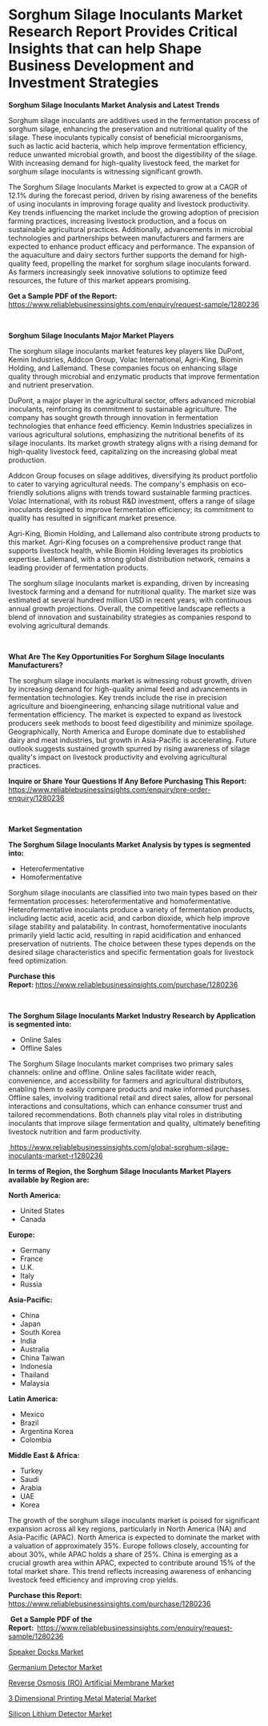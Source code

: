 <p><h1>Sorghum Silage Inoculants Market Research Report Provides Critical Insights that can help Shape Business Development and Investment Strategies</h1></p><p><strong>Sorghum Silage Inoculants Market Analysis and Latest Trends</strong></p>
<p><p>Sorghum silage inoculants are additives used in the fermentation process of sorghum silage, enhancing the preservation and nutritional quality of the silage. These inoculants typically consist of beneficial microorganisms, such as lactic acid bacteria, which help improve fermentation efficiency, reduce unwanted microbial growth, and boost the digestibility of the silage. With increasing demand for high-quality livestock feed, the market for sorghum silage inoculants is witnessing significant growth.</p><p>The Sorghum Silage Inoculants Market is expected to grow at a CAGR of 12.1% during the forecast period, driven by rising awareness of the benefits of using inoculants in improving forage quality and livestock productivity. Key trends influencing the market include the growing adoption of precision farming practices, increasing livestock production, and a focus on sustainable agricultural practices. Additionally, advancements in microbial technologies and partnerships between manufacturers and farmers are expected to enhance product efficacy and performance. The expansion of the aquaculture and dairy sectors further supports the demand for high-quality feed, propelling the market for sorghum silage inoculants forward. As farmers increasingly seek innovative solutions to optimize feed resources, the future of this market appears promising.</p></p>
<p><strong>Get a Sample PDF of the Report:&nbsp;</strong> <a href="https://www.reliablebusinessinsights.com/enquiry/request-sample/1280236?utm_campaign=1400&utm_medium=2&utm_source=Github&utm_content=ia&utm_term=29092024&utm_id=sorghum-silage-inoculants">https://www.reliablebusinessinsights.com/enquiry/request-sample/1280236</a></p>
<p>&nbsp;</p>
<p><strong>Sorghum Silage Inoculants Major Market Players</strong></p>
<p><p>The sorghum silage inoculants market features key players like DuPont, Kemin Industries, Addcon Group, Volac International, Agri-King, Biomin Holding, and Lallemand. These companies focus on enhancing silage quality through microbial and enzymatic products that improve fermentation and nutrient preservation.</p><p>DuPont, a major player in the agricultural sector, offers advanced microbial inoculants, reinforcing its commitment to sustainable agriculture. The company has sought growth through innovation in fermentation technologies that enhance feed efficiency. Kemin Industries specializes in various agricultural solutions, emphasizing the nutritional benefits of its silage inoculants. Its market growth strategy aligns with a rising demand for high-quality livestock feed, capitalizing on the increasing global meat production.</p><p>Addcon Group focuses on silage additives, diversifying its product portfolio to cater to varying agricultural needs. The company's emphasis on eco-friendly solutions aligns with trends toward sustainable farming practices. Volac International, with its robust R&D investment, offers a range of silage inoculants designed to improve fermentation efficiency; its commitment to quality has resulted in significant market presence.</p><p>Agri-King, Biomin Holding, and Lallemand also contribute strong products to this market. Agri-King focuses on a comprehensive product range that supports livestock health, while Biomin Holding leverages its probiotics expertise. Lallemand, with a strong global distribution network, remains a leading provider of fermentation products.</p><p>The sorghum silage inoculants market is expanding, driven by increasing livestock farming and a demand for nutritional quality. The market size was estimated at several hundred million USD in recent years, with continuous annual growth projections. Overall, the competitive landscape reflects a blend of innovation and sustainability strategies as companies respond to evolving agricultural demands.</p></p>
<p>&nbsp;</p>
<p><strong>What Are The Key Opportunities For Sorghum Silage Inoculants Manufacturers?</strong></p>
<p><p>The sorghum silage inoculants market is witnessing robust growth, driven by increasing demand for high-quality animal feed and advancements in fermentation technologies. Key trends include the rise in precision agriculture and bioengineering, enhancing silage nutritional value and fermentation efficiency. The market is expected to expand as livestock producers seek methods to boost feed digestibility and minimize spoilage. Geographically, North America and Europe dominate due to established dairy and meat industries, but growth in Asia-Pacific is accelerating. Future outlook suggests sustained growth spurred by rising awareness of silage quality's impact on livestock productivity and evolving agricultural practices.</p></p>
<p><strong>Inquire or Share Your Questions If Any Before Purchasing This Report:</strong> <a href="https://www.reliablebusinessinsights.com/enquiry/pre-order-enquiry/1280236?utm_campaign=1400&utm_medium=2&utm_source=Github&utm_content=ia&utm_term=29092024&utm_id=sorghum-silage-inoculants">https://www.reliablebusinessinsights.com/enquiry/pre-order-enquiry/1280236</a></p>
<p>&nbsp;</p>
<p><strong>Market Segmentation</strong></p>
<p><strong>The Sorghum Silage Inoculants Market Analysis by types is segmented into:</strong></p>
<p><ul><li>Heterofermentative</li><li>Homofermentative</li></ul></p>
<p><p>Sorghum silage inoculants are classified into two main types based on their fermentation processes: heterofermentative and homofermentative. Heterofermentative inoculants produce a variety of fermentation products, including lactic acid, acetic acid, and carbon dioxide, which help improve silage stability and palatability. In contrast, homofermentative inoculants primarily yield lactic acid, resulting in rapid acidification and enhanced preservation of nutrients. The choice between these types depends on the desired silage characteristics and specific fermentation goals for livestock feed optimization.</p></p>
<p><strong>Purchase this Report:&nbsp;</strong><a href="https://www.reliablebusinessinsights.com/purchase/1280236?utm_campaign=1400&utm_medium=2&utm_source=Github&utm_content=ia&utm_term=29092024&utm_id=sorghum-silage-inoculants">https://www.reliablebusinessinsights.com/purchase/1280236</a></p>
<p>&nbsp;</p>
<p><strong>The Sorghum Silage Inoculants Market Industry Research by Application is segmented into:</strong></p>
<p><ul><li>Online Sales</li><li>Offline Sales</li></ul></p>
<p><p>The Sorghum Silage Inoculants market comprises two primary sales channels: online and offline. Online sales facilitate wider reach, convenience, and accessibility for farmers and agricultural distributors, enabling them to easily compare products and make informed purchases. Offline sales, involving traditional retail and direct sales, allow for personal interactions and consultations, which can enhance consumer trust and tailored recommendations. Both channels play vital roles in distributing inoculants that improve silage fermentation and quality, ultimately benefiting livestock nutrition and farm productivity.</p></p>
<p><a href="https://www.reliablebusinessinsights.com/global-sorghum-silage-inoculants-market-r1280236?utm_campaign=1400&utm_medium=2&utm_source=Github&utm_content=ia&utm_term=29092024&utm_id=sorghum-silage-inoculants">&nbsp;https://www.reliablebusinessinsights.com/global-sorghum-silage-inoculants-market-r1280236</a></p>
<p><strong>In terms of Region, the Sorghum Silage Inoculants Market Players available by Region are:</strong></p>
<p>
    <p> <strong> North America: </strong>
        <ul>
            <li>United States</li>
            <li>Canada</li>
        </ul>
        </p> 
    <p> <strong> Europe: </strong>
        <ul>
            <li>Germany</li>
            <li>France</li>
            <li>U.K.</li>
            <li>Italy</li>
            <li>Russia</li>
        </ul>
        </p> 
    <p> <strong> Asia-Pacific: </strong>
        <ul>
            <li>China</li>
            <li>Japan</li>
            <li>South Korea</li>
            <li>India</li>
            <li>Australia</li>
            <li>China Taiwan</li>
            <li>Indonesia</li>
            <li>Thailand</li>
            <li>Malaysia</li>
        </ul>
        </p> 
    <p> <strong> Latin America: </strong>
        <ul>
            <li>Mexico</li>
            <li>Brazil</li>
            <li>Argentina Korea</li>
            <li>Colombia</li>
        </ul>
        </p> 
    <p> <strong> Middle East & Africa: </strong>
        <ul>
            <li>Turkey</li>
            <li>Saudi</li>
            <li>Arabia</li>
            <li>UAE</li>
            <li>Korea</li>
        </ul>
    </p>
    </p>
<p><p>The growth of the sorghum silage inoculants market is poised for significant expansion across all key regions, particularly in North America (NA) and Asia-Pacific (APAC). North America is expected to dominate the market with a valuation of approximately 35%. Europe follows closely, accounting for about 30%, while APAC holds a share of 25%. China is emerging as a crucial growth area within APAC, expected to contribute around 15% of the total market share. This trend reflects increasing awareness of enhancing livestock feed efficiency and improving crop yields.</p></p>
<p><strong>Purchase this Report: </strong><a href="https://www.reliablebusinessinsights.com/purchase/1280236?utm_campaign=1400&utm_medium=2&utm_source=Github&utm_content=ia&utm_term=29092024&utm_id=sorghum-silage-inoculants">https://www.reliablebusinessinsights.com/purchase/1280236</a></p>
<p>&nbsp;<strong>Get a Sample PDF of the Report:&nbsp;&nbsp;</strong><a href="https://www.reliablebusinessinsights.com/enquiry/request-sample/1280236?utm_campaign=1400&utm_medium=2&utm_source=Github&utm_content=ia&utm_term=29092024&utm_id=sorghum-silage-inoculants">https://www.reliablebusinessinsights.com/enquiry/request-sample/1280236</a></p>
<p><strong></strong></p>
<p><p><a href="https://www.linkedin.com/pulse/global-speaker-docks-market-focus-product-type-standalonecombined-i7k4e?utm_campaign=1400&utm_medium=2&utm_source=Github&utm_content=ia&utm_term=29092024&utm_id=sorghum-silage-inoculants">Speaker Docks Market</a></p><p><a href="https://www.linkedin.com/pulse/germanium-detector-market-global-share-ranking-overall-sales-cz89e?utm_campaign=1400&utm_medium=2&utm_source=Github&utm_content=ia&utm_term=29092024&utm_id=sorghum-silage-inoculants">Germanium Detector Market</a></p><p><a href="https://issuu.com/reportprime-2/docs/reverse-osmosis-ro-artificial-membr_1f9d3734b5cf8b?utm_campaign=1400&utm_medium=2&utm_source=Github&utm_content=ia&utm_term=29092024&utm_id=sorghum-silage-inoculants">Reverse Osmosis (RO) Artificial Membrane Market</a></p><p><a href="https://issuu.com/reportprime-2/docs/3-dimensional-printing-metal-materi_f9da7060566f26?utm_campaign=1400&utm_medium=2&utm_source=Github&utm_content=ia&utm_term=29092024&utm_id=sorghum-silage-inoculants">3 Dimensional Printing Metal Material Market</a></p><p><a href="https://www.linkedin.com/pulse/what-factors-influence-silicon-lithium-detector-market-26dhe?utm_campaign=1400&utm_medium=2&utm_source=Github&utm_content=ia&utm_term=29092024&utm_id=sorghum-silage-inoculants">Silicon Lithium Detector Market</a></p></p>